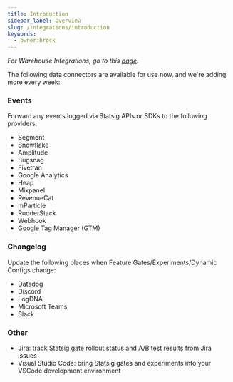 ```yaml
---
title: Introduction
sidebar_label: Overview
slug: /integrations/introduction
keywords:
  - owner:brock
---
```


_For Warehouse Integrations, go to this [page](/data-warehouse-ingestion/introduction)._

The following data connectors are available for use now, and we're adding more every week:

### Events
Forward any events logged via Statsig APIs or SDKs to the following providers:
- Segment
- Snowflake
- Amplitude
- Bugsnag
- Fivetran
- Google Analytics
- Heap
- Mixpanel
- RevenueCat
- mParticle
- RudderStack
- Webhook
- Google Tag Manager (GTM)

### Changelog
Update the following places when Feature Gates/Experiments/Dynamic Configs change:
- Datadog
- Discord
- LogDNA
- Microsoft Teams
- Slack

### Other
- Jira: track Statsig gate rollout status and A/B test results from Jira issues
- Visual Studio Code: bring Statsig gates and experiments into your VSCode development environment
